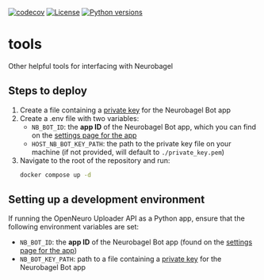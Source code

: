[![codecov](https://codecov.io/gh/neurobagel/tools/graph/badge.svg?token=3E2e6vNiih)](https://codecov.io/gh/neurobagel/tools)
[![License](https://img.shields.io/github/license/neurobagel/tools?color=CD5C5C&style=flat)](LICENSE)
[![Python versions](https://img.shields.io/badge/Python-3.10%20%7C%203.11-blue?style=flat)](https://www.python.org)

# tools
Other helpful tools for interfacing with Neurobagel

## Steps to deploy
1. Create a file containing a [private key](https://docs.github.com/en/apps/creating-github-apps/authenticating-with-a-github-app/managing-private-keys-for-github-apps) for the Neurobagel Bot app
2. Create a .env file with two variables:
    - `NB_BOT_ID`: the **app ID** of the Neurobagel Bot app, which you can find on the [settings page for the app](https://docs.github.com/en/apps/maintaining-github-apps/modifying-a-github-app-registration#navigating-to-your-github-app-settings)
    - `HOST_NB_BOT_KEY_PATH`: the path to the private key file on your machine (if not provided, will default to `./private_key.pem`)
3. Navigate to the root of the repository and run:
    ```bash
    docker compose up -d
    ```

## Setting up a development environment
If running the OpenNeuro Uploader API as a Python app, ensure that the following environment variables are set:
- `NB_BOT_ID`: the **app ID** of the Neurobagel Bot app (found on the [settings page for the app](https://docs.github.com/en/apps/maintaining-github-apps/modifying-a-github-app-registration#navigating-to-your-github-app-settings))
- `NB_BOT_KEY_PATH`: path to a file containing a [private key](https://docs.github.com/en/apps/creating-github-apps/authenticating-with-a-github-app/managing-private-keys-for-github-apps) for the Neurobagel Bot app
